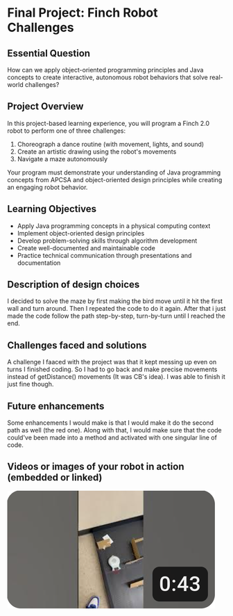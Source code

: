 # Final Project: Finch Robot Challenges

## Essential Question
How can we apply object-oriented programming principles and Java concepts to create interactive, autonomous robot behaviors that solve real-world challenges?

## Project Overview
In this project-based learning experience, you will program a Finch 2.0 robot to perform one of three challenges:
1. Choreograph a dance routine (with movement, lights, and sound)
2. Create an artistic drawing using the robot's movements
3. Navigate a maze autonomously

Your program must demonstrate your understanding of Java programming concepts from APCSA and object-oriented design principles while creating an engaging robot behavior.

## Learning Objectives
- Apply Java programming concepts in a physical computing context
- Implement object-oriented design principles
- Develop problem-solving skills through algorithm development
- Create well-documented and maintainable code
- Practice technical communication through presentations and documentation

## Description of design choices
I decided to solve the maze by first making the bird move until it hit the first wall and turn around. Then I repeated the code to do it again. After that i just made the code follow the path step-by-step, turn-by-turn until I reached the end.

## Challenges faced and solutions
A challenge I faaced with the project was that it kept messing up even on turns I finished coding. So I had to go back and make precise movements instead of getDistance() movements (It was CB's idea). I was able to finish it just fine though.

## Future enhancements
Some enhancements I would make is that I would make it do the second path as well (the red one). Along with that, I would make sure that the code could've been made into a method and activated with one singular line of code.

## Videos or images of your robot in action (embedded or linked)
[![Maze Completion](screenshotthumbnail.png)](https://youtube.com/shorts/cTkqhOW6M80?si=mUmp8rfKLkPnPQDZ)
